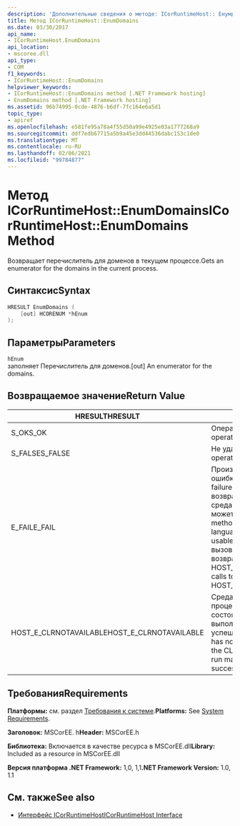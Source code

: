 ```yaml
---
description: 'Дополнительные сведения о методе: ICorRuntimeHost:: Енумдомаинс'
title: Метод ICorRuntimeHost::EnumDomains
ms.date: 03/30/2017
api_name:
- ICorRuntimeHost.EnumDomains
api_location:
- mscoree.dll
api_type:
- COM
f1_keywords:
- ICorRuntimeHost::EnumDomains
helpviewer_keywords:
- ICorRuntimeHost::EnumDomains method [.NET Framework hosting]
- EnumDomains method [.NET Framework hosting]
ms.assetid: 96b74995-0cde-4876-b6df-7fc164e6a5d1
topic_type:
- apiref
ms.openlocfilehash: e581fe95a78a4f55d50a99e4925e03a1777268a9
ms.sourcegitcommit: ddf7edb67715a5b9a45e3dd44536dabc153c1de0
ms.translationtype: MT
ms.contentlocale: ru-RU
ms.lasthandoff: 02/06/2021
ms.locfileid: "99784877"
---
```

# <a name="icorruntimehostenumdomains-method"></a><span data-ttu-id="966a5-103">Метод ICorRuntimeHost::EnumDomains</span><span class="sxs-lookup"><span data-stu-id="966a5-103">ICorRuntimeHost::EnumDomains Method</span></span>

<span data-ttu-id="966a5-104">Возвращает перечислитель для доменов в текущем процессе.</span><span class="sxs-lookup"><span data-stu-id="966a5-104">Gets an enumerator for the domains in the current process.</span></span>  
  
## <a name="syntax"></a><span data-ttu-id="966a5-105">Синтаксис</span><span class="sxs-lookup"><span data-stu-id="966a5-105">Syntax</span></span>  
  
```cpp  
HRESULT EnumDomains (  
    [out] HCORENUM *hEnum  
);  
```  
  
## <a name="parameters"></a><span data-ttu-id="966a5-106">Параметры</span><span class="sxs-lookup"><span data-stu-id="966a5-106">Parameters</span></span>  

 `hEnum`  
 <span data-ttu-id="966a5-107">заполняет Перечислитель для доменов.</span><span class="sxs-lookup"><span data-stu-id="966a5-107">[out] An enumerator for the domains.</span></span>  
  
## <a name="return-value"></a><span data-ttu-id="966a5-108">Возвращаемое значение</span><span class="sxs-lookup"><span data-stu-id="966a5-108">Return Value</span></span>  
  
|<span data-ttu-id="966a5-109">HRESULT</span><span class="sxs-lookup"><span data-stu-id="966a5-109">HRESULT</span></span>|<span data-ttu-id="966a5-110">Описание:</span><span class="sxs-lookup"><span data-stu-id="966a5-110">Description</span></span>|  
|-------------|-----------------|  
|<span data-ttu-id="966a5-111">S_OK</span><span class="sxs-lookup"><span data-stu-id="966a5-111">S_OK</span></span>|<span data-ttu-id="966a5-112">Операция выполнена успешно.</span><span class="sxs-lookup"><span data-stu-id="966a5-112">The operation was successful.</span></span>|  
|<span data-ttu-id="966a5-113">S_FALSE</span><span class="sxs-lookup"><span data-stu-id="966a5-113">S_FALSE</span></span>|<span data-ttu-id="966a5-114">Не удалось завершить операцию.</span><span class="sxs-lookup"><span data-stu-id="966a5-114">The operation failed to complete.</span></span>|  
|<span data-ttu-id="966a5-115">E_FAIL</span><span class="sxs-lookup"><span data-stu-id="966a5-115">E_FAIL</span></span>|<span data-ttu-id="966a5-116">Произошла неизвестная фатальная ошибка.</span><span class="sxs-lookup"><span data-stu-id="966a5-116">An unknown, catastrophic failure occurred.</span></span> <span data-ttu-id="966a5-117">Если метод возвращает E_FAIL, общеязыковая среда выполнения (CLR) больше не может использоваться в процессе.</span><span class="sxs-lookup"><span data-stu-id="966a5-117">If a method returns E_FAIL, the common language runtime (CLR) is no longer usable in the process.</span></span> <span data-ttu-id="966a5-118">Последующие вызовы любых API размещения возвращают HOST_E_CLRNOTAVAILABLE.</span><span class="sxs-lookup"><span data-stu-id="966a5-118">Subsequent calls to any hosting APIs return HOST_E_CLRNOTAVAILABLE.</span></span>|  
|<span data-ttu-id="966a5-119">HOST_E_CLRNOTAVAILABLE</span><span class="sxs-lookup"><span data-stu-id="966a5-119">HOST_E_CLRNOTAVAILABLE</span></span>|<span data-ttu-id="966a5-120">Среда CLR не была загружена в процесс, или среда CLR находится в состоянии, в котором она не может выполнить управляемый код или успешно обработать вызов.</span><span class="sxs-lookup"><span data-stu-id="966a5-120">The CLR has not been loaded into a process, or the CLR is in a state in which it cannot run managed code or process the call successfully.</span></span>|  
  
## <a name="requirements"></a><span data-ttu-id="966a5-121">Требования</span><span class="sxs-lookup"><span data-stu-id="966a5-121">Requirements</span></span>  

 <span data-ttu-id="966a5-122">**Платформы:** см. раздел [Требования к системе](../../get-started/system-requirements.md).</span><span class="sxs-lookup"><span data-stu-id="966a5-122">**Platforms:** See [System Requirements](../../get-started/system-requirements.md).</span></span>  
  
 <span data-ttu-id="966a5-123">**Заголовок:** MSCorEE. h</span><span class="sxs-lookup"><span data-stu-id="966a5-123">**Header:** MSCorEE.h</span></span>  
  
 <span data-ttu-id="966a5-124">**Библиотека:** Включается в качестве ресурса в MSCorEE.dll</span><span class="sxs-lookup"><span data-stu-id="966a5-124">**Library:** Included as a resource in MSCorEE.dll</span></span>  
  
 <span data-ttu-id="966a5-125">**Версия платформа .NET Framework:** 1,0, 1,1</span><span class="sxs-lookup"><span data-stu-id="966a5-125">**.NET Framework Version:** 1.0, 1.1</span></span>  
  
## <a name="see-also"></a><span data-ttu-id="966a5-126">См. также</span><span class="sxs-lookup"><span data-stu-id="966a5-126">See also</span></span>

- [<span data-ttu-id="966a5-127">Интерфейс ICorRuntimeHost</span><span class="sxs-lookup"><span data-stu-id="966a5-127">ICorRuntimeHost Interface</span></span>](icorruntimehost-interface.md)
